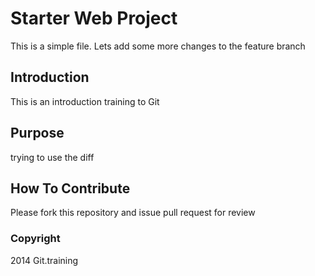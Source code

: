 # Starter Web Project

This is a simple file. Lets add some more changes to the feature branch

## Introduction

This is an introduction training to Git

## Purpose

trying to use the diff

## How To Contribute

Please fork this repository and issue pull request for review

### Copyright

2014 Git.training